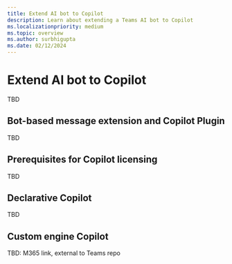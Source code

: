 ```yaml
---
title: Extend AI bot to Copilot
description: Learn about extending a Teams AI bot to Copilot
ms.localizationpriority: medium
ms.topic: overview
ms.author: surbhigupta
ms.date: 02/12/2024
---
```


# Extend AI bot to Copilot

TBD

## Bot-based message extension and Copilot Plugin

TBD

## Prerequisites for Copilot licensing

TBD

## Declarative Copilot

TBD

## Custom engine Copilot

TBD: M365 link, external to Teams repo

